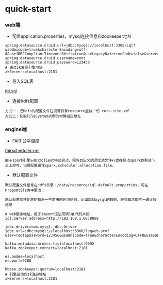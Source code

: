 
# quick-start
### web端
- 配置application.properties，mysql连接信息和zookeeper地址
```
spring.datasource.druid.url=jdbc:mysql://localhost:3306/iql?useUnicode=true&characterEncoding=utf-8&useJDBCCompliantTimezoneShift=true&useLegacyDatetimeCode=false&serverTimezone=UTC
spring.datasource.druid.username=root
spring.datasource.druid.password=123456
# 通过zk发现引擎地址
zkServers=localhost:2181
```

- 导入SQL表

[iql.sql](https://github.com/teeyog/IQL/blob/master/docs/file/iql.sql)


- 连接hdfs配置
```
方式一：把hdfs的配置文件往资源目录resource里放一份 core-site.xml
方式二：获取FileSystem实例的时候指定地址
```

### engine端

- FAIR 公平调度

[fairscheduler.xml](https://github.com/teeyog/IQL/blob/master/docs/file/fairscheduler.xml)
```$xslt
由于spark引擎只能以client模式启动，需将自定义的调度池文件存放在启动spark的那台节点上即可，记得配置属性spark.scheduler.allocation.file。
```

- 默认配置文件

```
默认配置文件信息在hdfs目录：/data/resource/iql-default.properties，可在PropsUtils类中更改；

默认配置文件配置的都是一些常用的环境信息，比如加载mysql的数据，避免每次都写一遍连接信息

# web服务地址，用于import语法回调SQL代码片段
iql.server.address=http://192.168.1.60:8888

jdbc.driver=com.mysql.jdbc.Driver
jdbc.url=jdbc:mysql://localhost:3306/logweb-pro?user=root&password=123456&useUnicode=true&characterEncoding=UTF8&useSSL=false

kafka.metadata.broker.list=localhost:9092
kafka.zookeeper.connect=localhost:2181

es.nodes=localhost
es.port=9200

hbase.zookeeper.quorum=localhost:2181
# 引擎启动向zk注册地址
zkServers=localhost:2181
```
